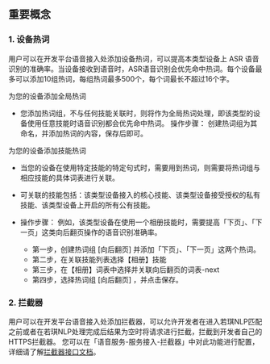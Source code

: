 ##  重要概念
### 1. 设备热词
用户可以在开发平台语音接入处添加设备热词，可以提高本类型设备上 ASR 语音识别的准确率。当设备接收到语音时，ASR语音识别会优先命中热词。每个设备最多可以添加10组热词，每组热词最多500个，每个词最长不超过16个字。

为您的设备添加全局热词
- 您添加热词组，不与任何技能关联时，则将作为全局热词处理，即该类型的设备使用任意技能时语音识别都会优先命中热词。
操作步骤： 创建热词组为其命名，并添加热词的内容，保存后即可。

为您的设备添加技能热词
- 当您的设备在使用特定技能的特定句式时，需要用到热词，则需要将热词组与相应技能的具体词表进行关联。

- 可关联的技能包括：该类型设备接入的核心技能、该类型设备接受授权的私有技能、该类型设备上开启的所有公有技能。
- 操作步骤： 例如，该类型设备在使用一个相册技能时，需要提高「下页」、「下一页」这类向后翻页操作的语音识别准确率。
    -	第一步，创建热词组 [向后翻页] 并添加「下页」、「下一页」这两个热词。
    -	第二步，在关联技能列表选择【相册】技能
    -	第三步，在【相册】词表中选择并关联向后翻页的词表-next
    -  	第四步，选择热词组 [向后翻页] ，并点击保存。

### 2. 拦截器
用户可以在开发平台语音接入处添加拦截器，可以允许开发者在进入若琪NLP匹配之前或者在若琪NLP处理完成后结果为空时将请求进行拦截，拦截到开发者自己的HTTPS拦截器。 您可以在「语音服务-服务接入-拦截器」中对此功能进行配置，详细请了解[拦截器接口文档](/3-ApiReference/rokid-interceptor.md)。
